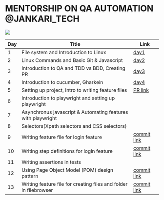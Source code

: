 # MENTORSHIP ON QA AUTOMATION @JANKARI_TECH

<link rel="stylesheet" href="index.css"></link>
<div class="flex w-full img-container">
    <img src="https://www.jankaritech.com/images/Logo-colour.png"/>
</div>

<!-- <div class="w-full"> -->
| Day | Title                                                             | Link                                                                                                              |
| --- | ----------------------------------------------------------------- | ----------------------------------------------------------------------------------------------------------------- |
| 1   | File system and Introduction to Linux                             | [day1](day1.md)                                                                                                   |
| 2   | Linux Commands and Basic Git & Javascript                         | [day2](day2.md)                                                                                                   |
| 3   | Introduction to QA and TDD vs BDD, Creating PR                    | [day3](day3.md)                                                                                                   |
| 4   | Introduction to cucumber, Gharkein                                | [day4](day4.md)                                                                                                   |
| 5   | Setting up project, Intro to writing feature files                | [PR link](https://github.com/nabim777/mentorship2023/pull/2)                                                      |
| 6   | Introduction to playwright and setting up playwright              |                                                                                                                   |
| 7   | Asynchronus javascript & Automating features with playwright      |
| 8   | Selectors(Xpath selectors and CSS selectors)                      |
| 9   | Writing feature file for login feature                            | [commit link](https://github.com/nabim777/mentorship2023/pull/2/commits/1322da44bb5f6c600362710152d1570300d45203) |
| 10  | Writing step definitions for login feature                        | [commit link](https://github.com/nabim777/mentorship2023/pull/2/commits/0b36c857ad943214c369d9d9bfa224d7a5afc68d) |
| 11  | Writing assertions in tests                                       |
| 12  | Using Page Object Model (POM) design pattern                      | [commit link](https://github.com/nabim777/mentorship2023/pull/2/commits/3a8a8c76bc7522661f60cad70660af5b1cc98d1f) |
| 13  | Writing feature file for creating files and folder in filebrowser | [commit link](https://github.com/nabim777/mentorship2023/pull/2/commits/fe185c51a520e754ce35fdf0ed156d7442a509f1) |
